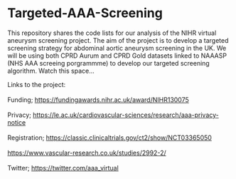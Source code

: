 # Targeted-AAA-Screening

This repository shares the code lists for our analysis of the NIHR virtual aneurysm screening project. The aim of the project is to develop a targeted screening strategy for abdominal aortic aneurysm screening in the UK.
We will be using both CPRD Aurum and CPRD Gold datasets linked to NAAASP (NHS AAA screeing porgrammme) to develop our targeted screening algorithm. 
Watch this space...

Links to the project: <br>  
Funding; https://fundingawards.nihr.ac.uk/award/NIHR130075 <br>  
Privacy; https://le.ac.uk/cardiovascular-sciences/research/aaa-privacy-notice <br>  
Registration; https://classic.clinicaltrials.gov/ct2/show/NCT03365050 <br>  
https://www.vascular-research.co.uk/studies/2992-2/ <br>  
Twitter; https://twitter.com/aaa_virtual  <br>  
